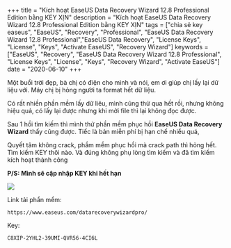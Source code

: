 +++
title = "Kích hoạt EaseUS Data Recovery Wizard 12.8 Professional Edition bằng KEY XỊN"
description = "Kích hoạt EaseUS Data Recovery Wizard 12.8 Professional Edition bằng KEY XỊN"
tags = ["chia sẻ key easeus", "EaseUS", "Recovery", "Professional", "EaseUS Data Recovery Wizard 12.8 Professional","EaseUS Data Recovery", "License Keys", "License", "Keys", "Activate EaseUS", "Recovery Wizard"]
keywords = ["EaseUS", "Recovery", "EaseUS Data Recovery Wizard 12.8 Professional", "License Keys", "License", "Keys", "Recovery Wizard", "Activate EaseUS"]
date = "2020-06-10"
+++

Một buổi trời đẹp, bà chị có điện cho mình và nói, em ơi giúp chị lấy lại dữ liệu với. Máy chị bị hỏng người ta format hết dữ liệu.

Có rất nhiền phần mềm lấy dữ liêu, mình cũng thử qua hết rồi, nhưng không hiệu quả, có lấy lại được nhưng khi mởi file thì lại không đọc được.

Sau 1 hồi tìm kiếm thì mình thử phần mềm phục hồi **EaseUS Data Recovery Wizard** thấy cũng được. Tiếc là bản miễn phí bị hạn chế nhiều quá,

Quyết tâm không crack, phầm mềm phục hồi mà crack path thì hỏng hết. Tìm kiếm KEY thôi nào. Và đúng không phụ lòng tìm kiếm và đã tìm kiếm kích hoạt thành công

**P/S: Mình sẽ cập nhập KEY khi hết hạn**

![](https://fptshop.com.vn/Uploads/images/2015/Tin-Tuc/PhuocSang/ThuThuat/EaseUSRecovery/EaseUS-Data-Recovery-Wizard.jpg)

Link tải phần mềm:
```
https://www.easeus.com/datarecoverywizardpro/
```

Key: 
```
C8XIP-2YHL2-39UMI-QVR56-4CI6L
```
